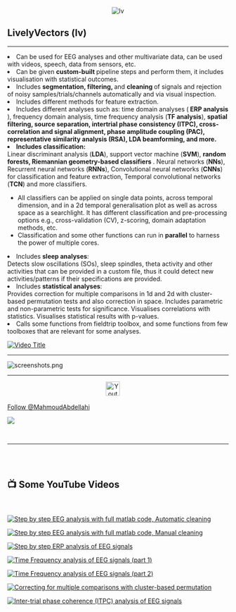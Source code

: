<p align="center">
  <img src="https://i.postimg.cc/sxghVMck/figure-Oflv.png" alt="lv"/>
</p>
<h2> <b> LivelyVectors (lv) </h2> </b>

---

<li>
Can be used for EEG analyses and other multivariate data, can be used with videos, speech, data from sensors, etc.
</li>

<li> Can be given <b> custom-built </b> pipeline steps and perform them, it includes visualisation with statistical outcomes.
</li>

<li> Includes <b> segmentation, filtering, </b> and <b> cleaning </b> of signals and rejection of noisy samples/trials/channels automatically and via visual inspection.
</li>

<li>Includes different methods for feature extraction.</li>
<li> Includes different analyses such as: time domain analyses (<b> ERP analysis </b>), frequency domain analysis, time frequency analysis (<b>TF analysis</b>), <b>spatial filtering, source separation, intertrial phase consistency (ITPC), cross-correlation and signal alignment, phase amplitude coupling (PAC), representative similarity analysis (RSA), LDA beamforming, and more. </b> </li>
<li> <b> Includes classification: </b> </li>
Linear discriminant analysis (<b>LDA</b>), support vector machine (<b>SVM</b>), <b>random forests, Riemannian geometry-based classifiers </b>.
Neural networks (<b>NNs</b>), Recurrent neural networks (<b>RNNs</b>), Convolutional neural networks (<b>CNNs</b>) for classification and feature extraction, Temporal convolutional networks (<b>TCN</b>) and more classifiers.
<ul>
<li> All classifiers can be applied on single data points, across temporal dimension, and in a 2d temporal generalisation plot as well as across space as a searchlight. It has different classification and pre-processing options e.g., cross-validation (CV), z-scoring, domain adaptation methods, etc.</li>
<li> Classification and some other functions can run in <b>parallel</b> to harness the power of multiple cores. </li>
</ul>

<li> Includes <b>sleep analyses</b>: </li>
Detects slow oscillations (SOs), sleep spindles, theta activity and other activities that can be provided in a custom file, thus it could detect new activities/patterns if their specifications are provided.

<li> Includes <b>statistical analyses</b>: </li>
Provides correction for multiple comparisons in 1d and 2d with cluster-based permutation tests and also correction in space.
Includes parametric and non-parametric tests for significance.
Visualises correlations with statistics.
Visualises statistical results with p-values.

<li> Calls some functions from fieldtrip toolbox, and some functions from few toolboxes that are relevant for some analyses. </li>

[![Video Title](https://img.youtube.com/vi/SBGG4WNweEc/0.jpg)](https://www.youtube.com/watch?v=SBGG4WNweEc)
 
---

![screenshots.png](https://i.postimg.cc/TY2MsrJ9/screenshots.png)


---

<!-- Social icons section -->
<p align="center">
  <a href="https://www.youtube.com/channel/UCyi-2iS2-yQvhXPs3A4Vv6Q"><img width="32px" alt="Youtube" title="Youtube" src="https://i.imgur.com/qiXu7b2.png"/></a>
  &#8287;&#8287;&#8287;&#8287;&#8287;
   
</p>

<a class="github-button" href="https://github.com/MahmoudAbdellahi" aria-label="Follow @MahmoudAbdellahi on GitHub">Follow @MahmoudAbdellahi</a>

   <p align="left">
      <a href="https://www.youtube.com/channel/UCyi-2iS2-yQvhXPs3A4Vv6Q?sub_confirmation=1"><img src="https://custom-icon-badges.demolab.com/badge/-Subscribe-red?style=for-the-badge&logo=video&logoColor=white"/></a>
       
   </p>
</br>

---

<br /><br />

<h2> <b> 📺 Some YouTube Videos </h2> </b>
<br />

[![Step by step EEG analysis with full matlab code, Automatic cleaning](https://i.postimg.cc/FFckjRNm/thumb.png)](https://youtu.be/L3ZH51Alnr0)

[![Step by step EEG analysis with full matlab code, Manual cleaning](https://i.postimg.cc/vHn9pV84/thumb.png)](https://youtu.be/zr34b4VKiHI)

[![Step by step ERP analysis of EEG signals](https://i.postimg.cc/1z8vTKtL/thumb.png)](https://youtu.be/htajQilhVT0)

[![Time Frequency analysis of EEG signals (part 1)](https://i.postimg.cc/qBxx1FwN/thumb.png)](https://youtu.be/Gn_W1TPJ0Tk)

[![Time Frequency analysis of EEG signals (part 2)](https://i.postimg.cc/3xYd74xn/tfanalysis.png)](https://youtu.be/TK07zhj7vOM)

[![Correcting for multiple comparisons with cluster-based permutation](https://i.postimg.cc/bvbnTHty/thumb.jpg)](https://youtu.be/Dx143jsZDIs)

[![Inter-trial phase coherence (ITPC) analysis of EEG signals](https://i.postimg.cc/28fKF2L6/thumb.png)](https://youtu.be/1hI_TPbfIks)

[youtube]: https://www.youtube.com/channel/UCyi-2iS2-yQvhXPs3A4Vv6Q
